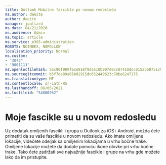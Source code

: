 ```yaml
---
title: Outlook Mobilne fascikle po novom redosledu
ms.author: daeite
author: daeite
manager: joallard
ms.date: 04/21/2020
ms.audience: Admin
ms.topic: article
ms.service: o365-administration
ROBOTS: NOINDEX, NOFOLLOW
localization_priority: Normal
ms.custom:
- "3072"
- "9001111"
ms.openlocfilehash: 56c90f989f6ce918f935610b907d0cc87410dcc015a558751c9065928eb17386
ms.sourcegitcommit: b5f7da89a650d2915dc652449623c78be6247175
ms.translationtype: MT
ms.contentlocale: sr-Latn-RS
ms.lasthandoff: 08/05/2021
ms.locfileid: "54000262"
---
```

# <a name="my-folders-are-in-a-new-order"></a>Moje fascikle su u novom redosledu

Uz dodatak omiljenih fascikli i grupa u Outlook za iOS i Android, možda ćete primetiti da su vaše fascikle u novom redosledu. Ako imate omiljene lokacije, videćete odeljak sa omiljenim lokacijama u vrhu bočne trake. Omiljene lokacije možete da dodate pomoću ikone olovke pri vrhu bočne trake. Tako ćete zadržati sve najvažnije fascikle i grupe na vrhu gde možete lako da im pristupite.